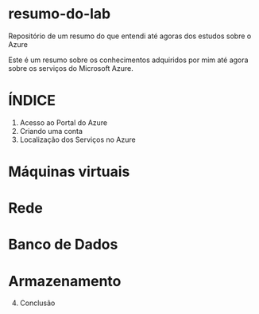 # resumo-do-lab
Repositório de um resumo do que entendi até agoras dos estudos sobre o Azure


Este é um resumo sobre os conhecimentos adquiridos por mim até agora sobre os serviços do Microsoft Azure.

# ÍNDICE

1. Acesso ao Portal do Azure
2. Criando uma conta
3. Localização dos Serviços no Azure
# Máquinas virtuais
# Rede
# Banco de Dados
# Armazenamento
4. Conclusão
